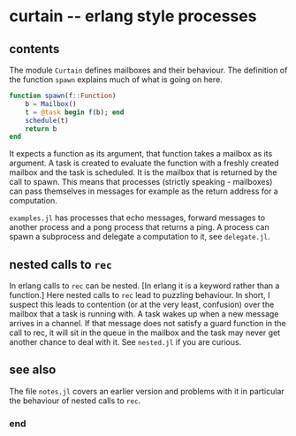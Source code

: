 # curtain -- erlang style processes

## contents

The module `Curtain` defines mailboxes and their behaviour. The definition of the function `spawn` explains much of what is going on here. 

```julia
function spawn(f::Function)
    b = Mailbox()
    t = @task begin f(b); end
    schedule(t)
    return b
end
```

It expects a function as its argument, that function takes a mailbox as its argument. A task is created to evaluate the function with a freshly created mailbox and the task is scheduled. It is the mailbox that is returned by the call to spawn. This means that processes (strictly speaking - mailboxes) can pass themselves in messages for example as the return address for a computation.

`examples.jl` has processes that echo messages, forward messages to another process and a pong process that returns a ping. A process can spawn a subprocess and delegate a computation to it, see `delegate.jl`.

## nested calls to `rec`

In erlang calls to `rec` can be nested. [In erlang it is a keyword rather than a function.] Here nested calls to `rec` lead to puzzling behaviour. In short, I suspect this leads to contention (or at the very least, confusion) over the mailbox that a task is running with. A task wakes up when a new message arrives in a channel. If that message does not satisfy a guard function in the call to rec, it will sit in the queue in the mailbox and the task may never get another chance to deal with it. See `nested.jl` if you are curious.

## see also

The file `notes.jl` covers an earlier version and problems with it in particular the behaviour of nested calls to `rec`.


### end
